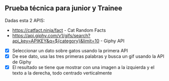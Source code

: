 ## Prueba técnica para junior y Trainee

Dadas esta 2 APIS:

- https://catfact.ninja/fact - Cat Random Facts
- https://api.giphy.com/v1/gifs/search?api_key=APIKEY&q=${category}&limit=10 - Giphy API

- [x] Seleccionar un dato sobre gatos usando la primera API
- [x] De ese dato, usa las tres primeras palabras y busca un gif usando la API de Giphy
- [x] El resultado se tiene que mostrar con una imagen a la izquierda y el texto a la derecha, todo centrado verticalmente
